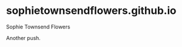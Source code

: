 sophietownsendflowers.github.io
===============================

Sophie Townsend Flowers

Another push.

